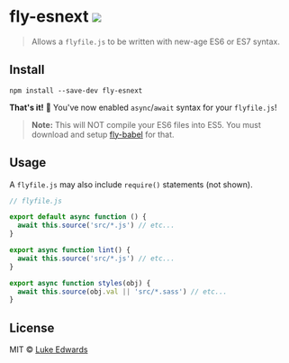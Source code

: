 # fly-esnext [![][travis-badge]][travis-link]

> Allows a `flyfile.js` to be written with new-age ES6 or ES7 syntax.

<!-- <div align="center">
	<a href="http://github.com/flyjs/fly">
		<img width=200px  src="https://cloud.githubusercontent.com/assets/8317250/8733685/0be81080-2c40-11e5-98d2-c634f076ccd7.png">
	</a>
</div> -->

## Install

```
npm install --save-dev fly-esnext
```

**That's it!** :tada: You've now enabled `async`/`await` syntax for your `flyfile.js`!

> **Note:** This will NOT compile your ES6 files into ES5. You must download and setup [fly-babel](https://github.com/flyjs/fly-babel) for that.

## Usage

A `flyfile.js` may also include `require()` statements (not shown).

```js
// flyfile.js

export default async function () {
  await this.source('src/*.js') // etc...
}

export async function lint() {
  await this.source('src/*.js') // etc...
}

export async function styles(obj) {
  await this.source(obj.val || 'src/*.sass') // etc...
}
```

## License

MIT © [Luke Edwards](https://lukeed.com)

[travis-link]:  https://travis-ci.org/lukeed/fly-esnext
[travis-badge]: http://img.shields.io/travis/lukeed/fly-esnext.svg?style=flat-square
